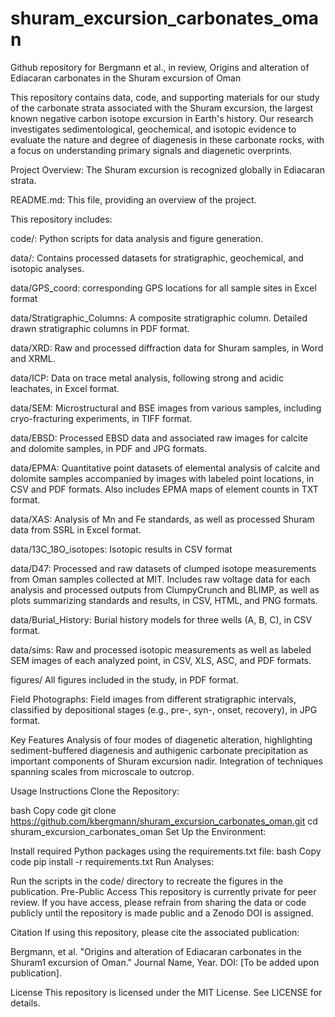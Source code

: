 # shuram_excursion_carbonates_oman
Github repository for Bergmann et al., in review, Origins and alteration of Ediacaran carbonates in the Shuram excursion of Oman

This repository contains data, code, and supporting materials for our study of the carbonate strata associated with the Shuram excursion, the largest known negative carbon isotope excursion in Earth's history. Our research investigates sedimentological, geochemical, and isotopic evidence to evaluate the nature and degree of diagenesis in these carbonate rocks, with a focus on understanding primary signals and diagenetic overprints.

Project Overview:
The Shuram excursion is recognized globally in Ediacaran strata. 

README.md: This file, providing an overview of the project.

This repository includes:

code/: Python scripts for data analysis and figure generation.

data/: Contains processed datasets for stratigraphic, geochemical, and isotopic analyses.

data/GPS_coord: corresponding GPS locations for all sample sites in Excel format

data/Stratigraphic_Columns:
A composite stratigraphic column. Detailed drawn stratigraphic columns in PDF format.

data/XRD:
Raw and processed diffraction data for Shuram samples, in Word and XRML.

data/ICP:
Data on trace metal analysis, following strong and acidic leachates, in Excel format.

data/SEM:
Microstructural and BSE images from various samples, including cryo-fracturing experiments, in TIFF format.

data/EBSD:
Processed EBSD data and associated raw images for calcite and dolomite samples, in PDF and JPG formats.

data/EPMA:
Quantitative point datasets of elemental analysis of calcite and dolomite samples accompanied by images with labeled point locations, in CSV and PDF formats. Also includes EPMA maps of element counts in TXT format.

data/XAS:
Analysis of Mn and Fe standards, as well as processed Shuram data from SSRL in Excel format.

data/13C_18O_isotopes:
Isotopic results in CSV format

data/D47:
Processed and raw datasets of clumped isotope measurements from Oman samples collected at MIT. Includes raw voltage data for each analysis and processed outputs from ClumpyCrunch and BLIMP, as well as plots summarizing standards and results, in CSV, HTML, and PNG formats.

data/Burial_History:
Burial history models for three wells (A, B, C), in CSV format.

data/sims:
Raw and processed isotopic measurements as well as labeled SEM images of each analyzed point, in CSV, XLS, ASC, and PDF formats.

figures/
All figures included in the study, in PDF format.

Field Photographs:
Field images from different stratigraphic intervals, classified by depositional stages (e.g., pre-, syn-, onset, recovery), in JPG format.

Key Features
Analysis of four modes of diagenetic alteration, highlighting sediment-buffered diagenesis and authigenic carbonate precipitation as important components of Shuram excursion nadir.
Integration of techniques spanning scales from microscale to outcrop.

Usage Instructions
Clone the Repository:

bash
Copy code
git clone https://github.com/kbergmann/shuram_excursion_carbonates_oman.git
cd shuram_excursion_carbonates_oman
Set Up the Environment:

Install required Python packages using the requirements.txt file:
bash
Copy code
pip install -r requirements.txt
Run Analyses:

Run the scripts in the code/ directory to recreate the figures in the publication.
Pre-Public Access
This repository is currently private for peer review. If you have access, please refrain from sharing the data or code publicly until the repository is made public and a Zenodo DOI is assigned.

Citation
If using this repository, please cite the associated publication:

Bergmann, et al. "Origins and alteration of Ediacaran carbonates in the Shuram1 excursion of Oman." Journal Name, Year. DOI: [To be added upon publication].

License
This repository is licensed under the MIT License. See LICENSE for details.
